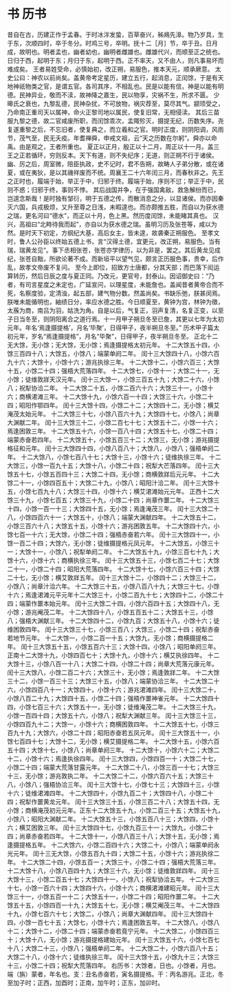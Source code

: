 # 书 历书
昔自在古，历建正作于孟春。于时冰泮发蛰，百草奋兴，秭鳺先滜。物乃岁具，生于东，次顺四时，卒于冬分。时鸡三号，卒明。抚十二［月］节，卒于丑。日月成，故明也。明者孟也，幽者幼也，幽明者雌雄也。雌雄代兴，而顺至正之统也。日归于西，起明于东；月归于东，起明于西。正不率天，又不由人，则凡事易坏而难成矣。
王者易姓受命，必慎始初，改正朔，易服色，推本天元，顺承厥意。
太史公曰：神农以前尚矣。盖黄帝考定星历，建立五行，起消息，正闰馀，于是有天地神祇物类之官，是谓五官。各司其序，不相乱也。民是以能有信，神是以能有明德。民神异业，敬而不渎，故神降之嘉生，民以物享，灾祸不生，所求不匮。
少暤氏之衰也，九黎乱德，民神杂扰，不可放物，祸灾荐至，莫尽其气。颛顼受之，乃命南正重司天以属神，命火正黎司地以属民，使复旧常，无相侵渎。
其后三苗服九黎之德，故二官咸废所职，而闰馀乖次，孟陬殄灭，摄提无纪，历数失序。尧复遂重黎之后，不忘旧者，使复典之，而立羲和之官。明时正度，则阴阳调，风雨节，茂气至，民无夭疫。年耆禅舜，申戒文祖，云“天之历数在尔躬”。舜亦以命禹。由是观之，王者所重也。
夏正以正月，殷正以十二月，周正以十一月。盖三王之正若循环，穷则反本。天下有道，则不失纪序；无道，则正朔不行于诸侯。
幽、厉之后，周室微，陪臣执政，史不记时，君不告朔，故畴人子弟分散，或在诸夏，或在夷狄，是以其禨祥废而不统。周襄王二十六年闰三月，而春秋非之。先王之正时也，履端于始，举正于中，归邪于终。履端于始，序则不愆；举正于中，民则不惑；归邪于终，事则不悖。
其后战国并争，在于强国禽敌，救急解纷而已，岂遑念斯哉！是时独有邹衍，明于五德之传，而散消息之分，以显诸侯。而亦因秦灭六国，兵戎极烦，又升至尊之日浅，未暇遑也。而亦颇推五胜，而自以为获水德之瑞，更名河曰“德水”，而正以十月，色上黑。然历度闰馀，未能睹其真也。
汉兴，高祖曰“北畤待我而起”，亦自以为获水德之瑞。虽明习历及张苍等，咸以为然。是时天下初定，方纲纪大基，高后女主，皆未遑，故袭秦正朔服色。
至孝文时，鲁人公孙臣以终始五德上书，言“汉得土德，宜更元，改正朔，易服色。当有瑞，瑞黄龙见”。事下丞相张苍，张苍亦学律历，以为非是，罢之。其后黄龙见成纪，张苍自黜，所欲论著不成。而新垣平以望气见，颇言正历服色事，贵幸，后作乱，故孝文帝废不复问。
至今上即位，招致方士唐都，分其天部；而巴落下闳运算转历，然后日辰之度与夏正同。乃改元，更官号，封泰山。因诏御史曰：“乃者，有司言星度之未定也，广延宣问，以理星度，未能詹也。盖闻昔者黄帝合而不死，名察度验，定清浊，起五部，建气物分数。然盖尚矣。书缺乐弛，朕甚闵焉。朕唯未能循明也，紬绩日分，率应水德之胜。今日顺夏至，黄钟为宫，林钟为徵，太蔟为商，南吕为羽，姑洗为角。自是以后，气复正，羽声复清，名复正变，以至子日当冬至，则阴阳离合之道行焉。十一月甲子朔旦冬至已詹，其更以七年为太初元年。年名‘焉逢摄提格’，月名‘毕聚’，日得甲子，夜半朔旦冬至。”
历术甲子篇太初元年，岁名“焉逢摄提格”，月名“毕聚”，日得甲子，夜半朔旦冬至。
正北十二无大馀，无小馀；无大馀，无小馀；焉逢摄提格太初元年。
十二大馀五十四，小馀三百四十八；大馀五，小馀八；端蒙单阏二年。
闰十三大馀四十八，小馀六百九十六；大馀十，小馀十六；游兆执徐三年。
十二大馀十二，小馀六百三；大馀十五，小馀二十四；强梧大荒落四年。
十二大馀七，小馀十一；大馀二十一，无小馀；徒维敦牂天汉元年。
闰十三大馀一，小馀三百五十九；大馀二十六，小馀八；祝犁协洽二年。
十二大馀二十五，小馀二百六十六；大馀三十一，小馀十六；商横涒滩三年。
十二大馀十九，小馀六百一十四；大馀三十六，小馀二十四；昭阳作鄂四年。
闰十三大馀十四，小馀二十二；大馀四十二，无小馀；横艾淹茂太始元年。
十二大馀三十七，小馀八百六十九；大馀四十七，小馀八；尚章大渊献二年。
闰十三大馀三十二，小馀二百七十七；大馀五十二，小馀一十六；焉逢困敦三年。
十二大馀五十六，小馀一百八十四；大馀五十七，小馀二十四；端蒙赤奋若四年。
十二大馀五十，小馀五百三十二；大馀三，无小馀；游兆摄提格征和元年。
闰十三大馀四十四，小馀八百八十；大馀八，小馀八；强梧单阏二年。
十二大馀八，小馀七百八十七；大馀十三，小馀十六；徒维执徐三年。
十二大馀三，小馀一百九十五；大馀十八，小馀二十四；祝犁大芒落四年。
闰十三大馀五十七，小馀五百四十三；大馀二十四，无小馀；商横敦牂后元元年。
十二大馀二十一，小馀四百五十；大馀二十九，小馀八；昭阳汁洽二年。
闰十三大馀十五，小馀七百九十八；大馀三十四，小馀十六；横艾涒滩始元元年。
正西十二大馀三十九，小馀七百五；大馀三十九，小馀二十四；尚章作噩二年。
十二大馀三十四，小馀一百一十三；大馀四十五，无小馀；焉逢淹茂三年。
闰十三大馀二十八，小馀四百六十一；大馀五十，小馀八；端蒙大渊献四年。
十二大馀五十二，小馀三百六十八；大馀五十五，小馀十六；游兆困敦五年。
十二大馀四十六，小馀七百一十六；无大馀，小馀二十四；强梧赤奋若六年。
闰十三大馀四十一，小馀一百二十四；大馀六，无小馀；徒维摄提格元凤元年。
十二大馀五，小馀三十一；大馀十一，小馀八；祝犁单阏二年。
十二大馀五十九，小馀三百七十九；大馀十六，小馀十六；商横执徐三年。
闰十三大馀五十三，小馀七百二十七；大馀二十一，小馀二十四；昭阳大荒落四年。
十二大馀十七，小馀六百三十四；大馀二十七，无小馀；横艾敦牂五年。
闰十三大馀十二，小馀四十二；大馀三十二，小馀八；尚章汁洽六年。
十二大馀三十五，小馀八百八十九；大馀三十七，小馀十六；焉逢涒滩元平元年十二大馀三十，小馀二百九十七；大馀四十二，小馀二十四；端蒙作噩本始元年。
闰十三大馀二十四，小馀六百四十五；大馀四十八，无小馀；游兆阉茂二年。
十二大馀四十八，小馀五百五十二；大馀五十三，小馀八；强梧大渊献三年。
十二大馀四十二，小馀九百；大馀五十八，小馀十六；徒维困敦四年。
闰十三大馀三十七，小馀三百八；大馀三，小馀二十四；祝犁赤奋若地节元年。
十二大馀一，小馀二百一十五；大馀九，无小馀；商横摄提格二年。
闰十三大馀五十五，小馀五百六十三；大馀十四，小馀八；昭阳单阏三年。
正南十二大馀十九，小馀四百七十；大馀十九，小馀十六；横艾执徐四年。
十二大馀十三，小馀八百一十八；大馀二十四，小馀二十四；尚章大荒落元康元年。
闰十三大馀八，小馀二百二十六；大馀三十，无小馀；焉逢敦牂二年。
十二大馀三十二，小馀一百三十三；大馀三十五，小馀八；端蒙协洽三年。
十二大馀二十六，小馀四百八十一；大馀四十，小馀十六；游兆涒滩四年。
闰十三大馀二十，小馀八百二十九；大馀四十五，小馀二十四；强梧作噩神雀元年。
十二大馀四十四，小馀七百三十六；大馀五十一，无小馀；徒维淹茂二年。
十二大馀三十九，小馀一百四十四；大馀五十六，小馀八；祝犁大渊献三年。
闰十三大馀三十三，小馀四百九十二；大馀一，小馀十六；商横困敦四年。
十二大馀五十七，小馀三百九十九；大馀六，小馀二十四；昭阳赤奋若五凤元年。
闰十三大馀五十一，小馀七百四十七；大馀十二，无小馀；横艾摄提格二年。
十二大馀十五，小馀六百五十四；大馀十七，小馀八；尚章单阏三年。
十二大馀十，小馀六十二；大馀二十二，小馀十六；焉逢执徐四年。
闰十三大馀四，小馀四百一十；大馀二十七，小馀二十四；端蒙大荒落甘露元年。
十二大馀二十八，小馀三百一十七；大馀三十三，无小馀；游兆敦执二年。
十二大馀二十二，小馀六百六十五；大馀三十八，小馀八；强梧协洽三年。
闰十三大馀十七，小馀七十三；大馀四十三，小馀十六；徒维涒滩四年。
十二大馀四十，小馀九百二十；大馀四十八，小馀二十四；祝犁作噩黄龙元年。
闰十三大馀三十五，小馀三百二十八；大馀五十四，无小馀；商横淹茂初元元年。正东十二大馀五十九，小馀二百三十五；大馀五十九，小馀八；昭阳大渊献二年。
十二大馀五十三，小馀五百八十三；大馀四，小馀十六；横艾困敦三年。
闰十三大馀四十七，小馀九百三十一；大馀九，小馀二十四；尚章赤奋若四年。
十二大馀十一，小馀八百三十八；大馀十五，无小馀；焉逢摄提格五年。
十二大馀六，小馀二百四十六；大馀二十，小馀八；端蒙单阏永光元年。
闰十三无大馀，小馀五百九十四；大馀二十五，小馀十六；游兆执徐二年。
十二大馀二十四，小馀五百一；大馀三十，小馀二十四；强梧大荒落三年。
十二大馀十八，小馀八百四十九；大馀三十六，无小馀；徒维敦牂四年。
闰十三大馀十三，小馀二百五十七；大馀四十一，小馀八；祝犁协洽五年。
十二大馀三十七，小馀一百六十四；大馀四十六，小馀十六；商横涒滩建昭元年。
闰十三大馀三十一，小馀五百一十二；大馀五十一，小馀二十四；昭阳作噩二年。
十二大馀五十五，小馀四百一十九；大馀五十七，无小馀；横艾阉茂三年。
十二大馀四十九，小馀七百六十七；大馀二，小馀八；尚章大渊献四年。
闰十三大馀四十四，小馀一百七十五；大馀七，小馀十六；焉逢困敦五年。
十二大馀八，小馀八十二；大馀十二，小馀二十四；端蒙赤奋若竟宁元年。
十二大馀二，小馀四百三十；大馀十八，无小馀；游兆摄提格建始元年。
闰十三大馀五十六，小馀七百七十八；大馀二十三，小馀八；强梧单阏二年。
十二大馀二十，小馀六百八十五；大馀二十八，小馀十六；徒维执徐三年。
闰十三大馀十五，小馀九十三；大馀三十三，小馀二十四；祝犁大荒落四年。
右历书：大馀者，日也。小馀者，月也。端（旃）蒙者，年名也。支：丑名赤奋若，寅名摄提格。干：丙名游兆。正北，冬至加子时；正西，加酉时；正南，加午时；正东，加卯时。
